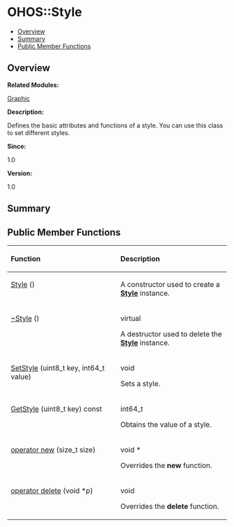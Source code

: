 # OHOS::Style<a name="EN-US_TOPIC_0000001055518122"></a>

-   [Overview](#section1036123221165635)
-   [Summary](#section2120768408165635)
-   [Public Member Functions](#pub-methods)

## **Overview**<a name="section1036123221165635"></a>

**Related Modules:**

[Graphic](graphic.md)

**Description:**

Defines the basic attributes and functions of a style. You can use this class to set different styles. 

**Since:**

1.0

**Version:**

1.0

## **Summary**<a name="section2120768408165635"></a>

## Public Member Functions<a name="pub-methods"></a>

<a name="table441089452165635"></a>
<table><thead align="left"><tr id="row83336546165635"><th class="cellrowborder" valign="top" width="50%" id="mcps1.1.3.1.1"><p id="p765213114165635"><a name="p765213114165635"></a><a name="p765213114165635"></a>Function</p>
</th>
<th class="cellrowborder" valign="top" width="50%" id="mcps1.1.3.1.2"><p id="p573759297165635"><a name="p573759297165635"></a><a name="p573759297165635"></a>Description</p>
</th>
</tr>
</thead>
<tbody><tr id="row1913870531165635"><td class="cellrowborder" valign="top" width="50%" headers="mcps1.1.3.1.1 "><p id="p1406084941165635"><a name="p1406084941165635"></a><a name="p1406084941165635"></a><a href="graphic.md#ga592b31b43819c40563c52fe7b45d9358">Style</a> ()</p>
</td>
<td class="cellrowborder" valign="top" width="50%" headers="mcps1.1.3.1.2 "><p id="p990611430165635"><a name="p990611430165635"></a><a name="p990611430165635"></a> </p>
<p id="p1509173504165635"><a name="p1509173504165635"></a><a name="p1509173504165635"></a>A constructor used to create a <strong id="b324738571165635"><a name="b324738571165635"></a><a name="b324738571165635"></a><a href="ohos-style.md">Style</a></strong> instance. </p>
</td>
</tr>
<tr id="row1487326831165635"><td class="cellrowborder" valign="top" width="50%" headers="mcps1.1.3.1.1 "><p id="p72122697165635"><a name="p72122697165635"></a><a name="p72122697165635"></a><a href="graphic.md#ga6356d56766de8fe37d4888ef70f521ec">~Style</a> ()</p>
</td>
<td class="cellrowborder" valign="top" width="50%" headers="mcps1.1.3.1.2 "><p id="p1420739660165635"><a name="p1420739660165635"></a><a name="p1420739660165635"></a>virtual </p>
<p id="p114708228165635"><a name="p114708228165635"></a><a name="p114708228165635"></a>A destructor used to delete the <strong id="b617447295165635"><a name="b617447295165635"></a><a name="b617447295165635"></a><a href="ohos-style.md">Style</a></strong> instance. </p>
</td>
</tr>
<tr id="row1119542537165635"><td class="cellrowborder" valign="top" width="50%" headers="mcps1.1.3.1.1 "><p id="p544011283165635"><a name="p544011283165635"></a><a name="p544011283165635"></a><a href="graphic.md#ga31941bb1abbb6744ee832d4b0fe6e080">SetStyle</a> (uint8_t key, int64_t value)</p>
</td>
<td class="cellrowborder" valign="top" width="50%" headers="mcps1.1.3.1.2 "><p id="p2009644959165635"><a name="p2009644959165635"></a><a name="p2009644959165635"></a>void </p>
<p id="p332557940165635"><a name="p332557940165635"></a><a name="p332557940165635"></a>Sets a style. </p>
</td>
</tr>
<tr id="row1345496315165635"><td class="cellrowborder" valign="top" width="50%" headers="mcps1.1.3.1.1 "><p id="p1913146981165635"><a name="p1913146981165635"></a><a name="p1913146981165635"></a><a href="graphic.md#ga2b4b818f26822ad6a020473e6a5e5214">GetStyle</a> (uint8_t key) const</p>
</td>
<td class="cellrowborder" valign="top" width="50%" headers="mcps1.1.3.1.2 "><p id="p1421608590165635"><a name="p1421608590165635"></a><a name="p1421608590165635"></a>int64_t </p>
<p id="p515422633165635"><a name="p515422633165635"></a><a name="p515422633165635"></a>Obtains the value of a style. </p>
</td>
</tr>
<tr id="row1652901112165635"><td class="cellrowborder" valign="top" width="50%" headers="mcps1.1.3.1.1 "><p id="p1428651553165635"><a name="p1428651553165635"></a><a name="p1428651553165635"></a><a href="graphic.md#ga4854963aa969ee20a6cd174a70f5cd23">operator new</a> (size_t size)</p>
</td>
<td class="cellrowborder" valign="top" width="50%" headers="mcps1.1.3.1.2 "><p id="p2030904545165635"><a name="p2030904545165635"></a><a name="p2030904545165635"></a>void * </p>
<p id="p386686216165635"><a name="p386686216165635"></a><a name="p386686216165635"></a>Overrides the <strong id="b195460588165635"><a name="b195460588165635"></a><a name="b195460588165635"></a>new</strong> function. </p>
</td>
</tr>
<tr id="row1710690646165635"><td class="cellrowborder" valign="top" width="50%" headers="mcps1.1.3.1.1 "><p id="p858396794165635"><a name="p858396794165635"></a><a name="p858396794165635"></a><a href="graphic.md#gadf1997a0f56ac2b220e7f0f8e8e0a6ef">operator delete</a> (void *p)</p>
</td>
<td class="cellrowborder" valign="top" width="50%" headers="mcps1.1.3.1.2 "><p id="p973688345165635"><a name="p973688345165635"></a><a name="p973688345165635"></a>void </p>
<p id="p1531904970165635"><a name="p1531904970165635"></a><a name="p1531904970165635"></a>Overrides the <strong id="b1876199664165635"><a name="b1876199664165635"></a><a name="b1876199664165635"></a>delete</strong> function. </p>
</td>
</tr>
</tbody>
</table>

